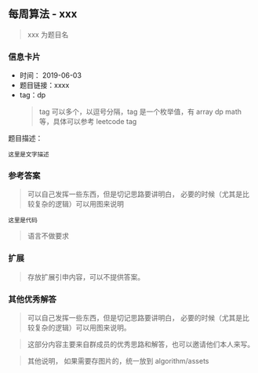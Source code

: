 ## 每周算法 - xxx

> xxx 为题目名

### 信息卡片

- 时间： 2019-06-03
- 题目链接：xxxx
- tag：dp
  > tag 可以多个，以逗号分隔，tag 是一个枚举值，有 array dp math 等，具体可以参考 leetcode tag

题目描述：

```
这里是文字描述
```

### 参考答案

> 可以自己发挥一些东西，但是切记思路要讲明白，
> 必要的时候（尤其是比较复杂的逻辑）可以用图来说明

```
这里是代码
```

> 语言不做要求

### 扩展

> 存放扩展引申内容，可以不提供答案。

### 其他优秀解答

> 可以自己发挥一些东西，但是切记思路要讲明白，
> 必要的时候（尤其是比较复杂的逻辑）可以用图来说明。

> 这部分内容主要来自群成员的优秀思路和解答，也可以邀请他们本人来写。

> 其他说明， 如果需要存图片的，统一放到 algorithm/assets
